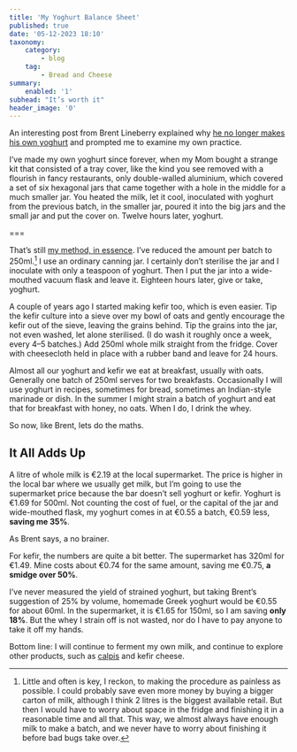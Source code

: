 ```yaml
---
title: 'My Yoghurt Balance Sheet'
published: true
date: '05-12-2023 18:10'
taxonomy:
    category:
        - blog
    tag:
        - Bread and Cheese
summary:
    enabled: '1'
subhead: "It’s worth it"
header_image: '0'
---
```


An interesting post from Brent Lineberry explained why <a class="u-in-reply-to" href="https://orangegnome.com/posts/2728/the-cost-of-yogurt" >he no longer makes his own yoghurt</a> and prompted me to examine my own practice.

I’ve made my own yoghurt since forever, when my Mom bought a strange kit that consisted of a tray cover, like the kind you see removed with a flourish in fancy restaurants, only double-walled aluminium, which covered a set of six hexagonal jars that came together with a hole in the middle for a much smaller jar. You heated the milk, let it cool, inoculated with yoghurt from the previous batch, in the smaller jar, poured it into the big jars and the small jar and put the cover on. Twelve hours later, yoghurt.

===

That’s still [my method, in essence](https://www.eatthispodcast.com/rambling-on-my-mind/). I’ve reduced the amount per batch to 250ml.[^1] I use an ordinary canning jar. I certainly don’t sterilise the jar and I inoculate with only a teaspoon of yoghurt. Then I put the jar into a wide-mouthed vacuum flask and leave it. Eighteen hours later, give or take, yoghurt.

A couple of years ago I started making kefir too, which is even easier. Tip the kefir culture into a sieve over my bowl of oats and gently encourage the kefir out of the sieve, leaving the grains behind. Tip the grains into the jar, not even washed, let alone sterilised. (I do wash it roughly once a week, every 4–5 batches.) Add 250ml whole milk straight from the fridge. Cover with cheesecloth held in place with a rubber band and leave for 24 hours.

Almost all our yoghurt and kefir we eat at breakfast, usually with oats. Generally one batch of 250ml serves for two breakfasts. Occasionally I will use yoghurt in recipes, sometimes for bread, sometimes an Indian-style marinade or dish. In the summer I might strain a batch of yoghurt and eat that for breakfast with honey, no oats. When I do, I drink the whey.

So now, like Brent, lets do the maths.

## It All Adds Up

A litre of whole milk is €2.19 at the local supermarket. The price is higher in the local bar where we usually get milk, but I’m going to use the supermarket price because the bar doesn’t sell yoghurt or kefir. Yoghurt is €1.69 for 500ml. Not counting the cost of fuel, or the capital of the jar and wide-mouthed flask, my yoghurt comes in at €0.55 a batch, €0.59 less, **saving me 35%**.

As Brent says, a no brainer.

For kefir, the numbers are quite a bit better. The supermarket has 320ml for €1.49. Mine costs about €0.74 for the same amount, saving me €0.75, **a smidge over 50%**.

I’ve never measured the yield of strained yoghurt, but taking Brent’s suggestion of 25% by volume, homemade Greek yoghurt would be €0.55 for about 60ml. In the supermarket, it is €1.65 for 150ml, so I am saving **only 18%**. But the whey I strain off is not wasted, nor do I have to pay anyone to take it off my hands.

Bottom line: I will continue to ferment my own milk, and continue to explore other products, such as [calpis](https://web.archive.org/web/20211120153244/https://www.theguardian.com/lifeandstyle/2013/apr/06/how-to-make-calpis) and kefir cheese.

[^1]: Little and often is key, I reckon, to making the procedure as painless as possible. I could probably save even more money by buying a bigger carton of milk, although I think 2 litres is the biggest available retail. But then I would have to worry about space in the fridge and finishing it in a reasonable time and all that. This way, we almost always have enough milk to make a batch, and we never have to worry about finishing it before bad bugs take over.